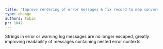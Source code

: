 ```yaml
---
title: "Improve rendering of error messages & fix record to map conversion"
type: change
authors: tobim
pr: 1842
---
```


Strings in error or warning log messages are no longer escaped, greatly
improving readability of messages containing nested error contexts.
